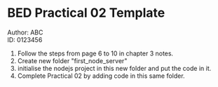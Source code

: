 # BED Practical 02 Template

Author: ABC  
ID: 0123456  
  
1. Follow the steps from page 6 to 10 in chapter 3 notes. 
2. Create new folder "first_node_server"
3. initialise the nodejs project in this new folder and put the code in it. 
5. Complete Practical 02 by adding code in this same folder. 
